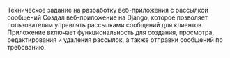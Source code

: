 Техническое задание на разработку веб-приложения с рассылкой сообщений
Создал веб-приложение на Django, которое позволяет пользователям управлять рассылками сообщений для клиентов.
Приложение включает функциональность для создания, просмотра, редактирования и удаления рассылок, а также отправки
сообщений по требованию.
